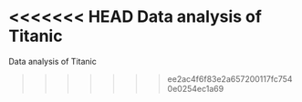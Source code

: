<<<<<<< HEAD
﻿Data analysis of Titanic
=======
Data analysis of Titanic
>>>>>>> ee2ac4f6f83e2a657200117fc7540e0254ec1a69
